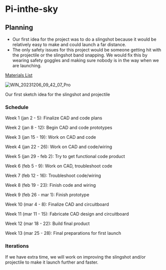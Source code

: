 # Pi-inthe-sky

## Planning 

- Our first idea for the project was to do a slingshot because it would be relatively easy to make and could launch a far distance.
- The only safety issues  for this project would  be someone getting hit with the projectile or the slingshot band snapping. We would fix this by wearing safety goggles and making sure nobody is in the way when we are launching.


[Materials List](https://docs.google.com/document/d/1O94NrEtbGrpvcdbZZRessnzT4ntu9cPLEgHKotI4B5Y/edit)

![WIN_20231206_09_42_07_Pro](https://github.com/willhunt914/Pi-inthe-sky/assets/71402974/8e2b437d-e054-4eb0-9128-844bc5761be3)

Our first sketch idea for the slingshot and projectile 

### Schedule

Week 1 (jan 2 - 5): Finalize CAD and code plans

Week 2 (jan 8 - 12): Begin CAD and code prototypes

Week 3 (jan 15 - 19): Work on CAD and code

Week 4 (jan 22 - 26): Work on CAD and code/wiring

Week 5 (jan 29 - feb 2): Try to get functional code product

Week 6 (feb 5 - 9): Work on CAD, troubleshoot code

Week 7 (feb 12 - 16): Troubleshoot code/wiring

Week 8 (feb 19 - 23): Finish code and wiring

Week 9 (feb 26 - mar 1): Finish prototype

Week 10 (mar 4 - 8): Finalize CAD and circuitboard

Week 11 (mar 11 - 15): Fabricate CAD design and circuitboard

Week 12 (mar 18 - 22): Build final product

Week 13 (mar 25 - 28): Final preparations for first launch

### Iterations

If we have extra time, we will work on improving the slingshot and/or projectile to make it launch further and faster. 
